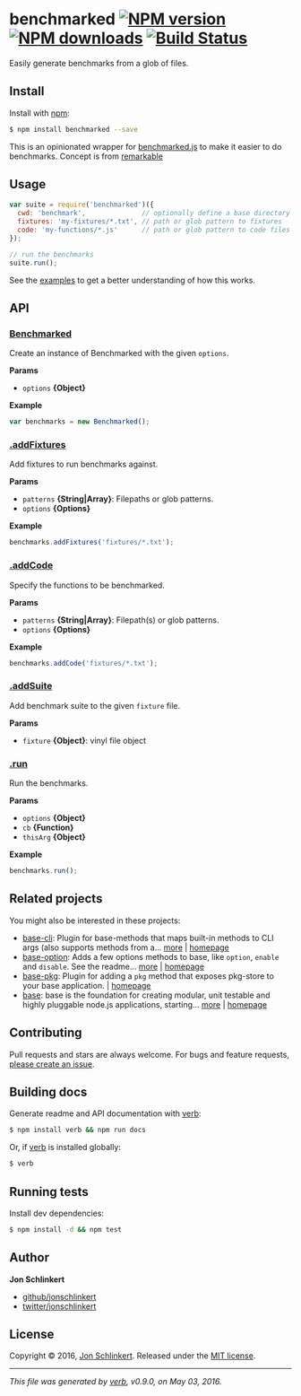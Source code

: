 # benchmarked [![NPM version](https://img.shields.io/npm/v/benchmarked.svg?style=flat)](https://www.npmjs.com/package/benchmarked) [![NPM downloads](https://img.shields.io/npm/dm/benchmarked.svg?style=flat)](https://npmjs.org/package/benchmarked) [![Build Status](https://img.shields.io/travis/jonschlinkert/benchmarked.svg?style=flat)](https://travis-ci.org/jonschlinkert/benchmarked)

Easily generate benchmarks from a glob of files.

## Install

Install with [npm](https://www.npmjs.com/):

```sh
$ npm install benchmarked --save
```

This is an opinionated wrapper for [benchmarked.js](http://benchmarkjs.com/) to make it easier to do benchmarks. Concept is from [remarkable](https://github.com/jonschlinkert/remarkable/tree/master/benchmark)

## Usage

```js
var suite = require('benchmarked')({
  cwd: 'benchmark',              // optionally define a base directory for code and fixtures
  fixtures: 'my-fixtures/*.txt', // path or glob pattern to fixtures
  code: 'my-functions/*.js'      // path or glob pattern to code files
});

// run the benchmarks
suite.run();
```

See the [examples](./example) to get a better understanding of how this works.

## API

### [Benchmarked](index.js#L21)

Create an instance of Benchmarked with the given `options`.

**Params**

* `options` **{Object}**

**Example**

```js
var benchmarks = new Benchmarked();
```

### [.addFixtures](index.js#L240)

Add fixtures to run benchmarks against.

**Params**

* `patterns` **{String|Array}**: Filepaths or glob patterns.
* `options` **{Options}**

**Example**

```js
benchmarks.addFixtures('fixtures/*.txt');
```

### [.addCode](index.js#L256)

Specify the functions to be benchmarked.

**Params**

* `patterns` **{String|Array}**: Filepath(s) or glob patterns.
* `options` **{Options}**

**Example**

```js
benchmarks.addCode('fixtures/*.txt');
```

### [.addSuite](index.js#L268)

Add benchmark suite to the given `fixture` file.

**Params**

* `fixture` **{Object}**: vinyl file object

### [.run](index.js#L334)

Run the benchmarks.

**Params**

* `options` **{Object}**
* `cb` **{Function}**
* `thisArg` **{Object}**

**Example**

```js
benchmarks.run();
```

## Related projects

You might also be interested in these projects:

* [base-cli](https://www.npmjs.com/package/base-cli): Plugin for base-methods that maps built-in methods to CLI args (also supports methods from a… [more](https://www.npmjs.com/package/base-cli) | [homepage](https://github.com/node-base/base-cli)
* [base-option](https://www.npmjs.com/package/base-option): Adds a few options methods to base, like `option`, `enable` and `disable`. See the readme… [more](https://www.npmjs.com/package/base-option) | [homepage](https://github.com/node-base/base-option)
* [base-pkg](https://www.npmjs.com/package/base-pkg): Plugin for adding a `pkg` method that exposes pkg-store to your base application. | [homepage](https://github.com/node-base/base-pkg)
* [base](https://www.npmjs.com/package/base): base is the foundation for creating modular, unit testable and highly pluggable node.js applications, starting… [more](https://www.npmjs.com/package/base) | [homepage](https://github.com/node-base/base)

## Contributing

Pull requests and stars are always welcome. For bugs and feature requests, [please create an issue](https://github.com/jonschlinkert/benchmarked/issues/new).

## Building docs

Generate readme and API documentation with [verb](https://github.com/verbose/verb):

```sh
$ npm install verb && npm run docs
```

Or, if [verb](https://github.com/verbose/verb) is installed globally:

```sh
$ verb
```

## Running tests

Install dev dependencies:

```sh
$ npm install -d && npm test
```

## Author

**Jon Schlinkert**

* [github/jonschlinkert](https://github.com/jonschlinkert)
* [twitter/jonschlinkert](http://twitter.com/jonschlinkert)

## License

Copyright © 2016, [Jon Schlinkert](https://github.com/jonschlinkert).
Released under the [MIT license](https://github.com/jonschlinkert/benchmarked/blob/master/LICENSE).

***

_This file was generated by [verb](https://github.com/verbose/verb), v0.9.0, on May 03, 2016._